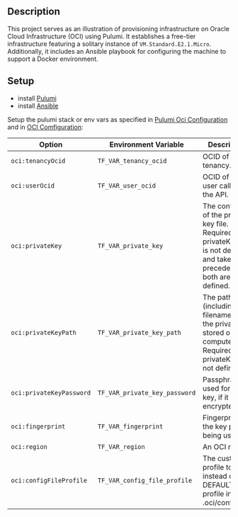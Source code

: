 ## Description
This project serves as an illustration of provisioning infrastructure on Oracle Cloud Infrastructure (OCI) using Pulumi. It establishes a free-tier infrastructure featuring a solitary instance of `VM.Standard.E2.1.Micro`. Additionally, it includes an Ansible playbook for configuring the machine to support a Docker environment.

## Setup
- install [Pulumi](https://www.pulumi.com/docs/install/)
- install [Ansible](https://docs.ansible.com/ansible/latest/installation_guide/intro_installation.html#installing-and-upgrading-ansible-with-pip)

Setup the pulumi stack or env vars as specified in [Pulumi Oci Configuration](https://github.com/pulumi/pulumi-oci?tab=readme-ov-file#configuration) and in [OCI Comfiguration](https://docs.oracle.com/en-us/iaas/Content/API/Concepts/apisigningkey.htm#Required_Keys_and_OCIDs):

| Option                 | Environment Variable          | Description                                                                                      |
|------------------------|-------------------------------|--------------------------------------------------------------------------------------------------|
| `oci:tenancyOcid`      | `TF_VAR_tenancy_ocid`         | OCID of your tenancy.                                                                            |
| `oci:userOcid`         | `TF_VAR_user_ocid`            | OCID of the user calling the API.                                                                |
| `oci:privateKey`       | `TF_VAR_private_key`          | The contents of the private key file. Required if privateKeyPath is not defined and takes precedence if both are defined. |
| `oci:privateKeyPath`   | `TF_VAR_private_key_path`     | The path (including filename) of the private key stored on your computer. Required if privateKey is not defined. |
| `oci:privateKeyPassword` | `TF_VAR_private_key_password` | Passphrase used for the key, if it is encrypted.                                                  |
| `oci:fingerprint`      | `TF_VAR_fingerprint`          | Fingerprint for the key pair being used.                                                          |
| `oci:region`           | `TF_VAR_region`               | An OCI region.                                                                                   |
| `oci:configFileProfile`| `TF_VAR_config_file_profile`  | The custom profile to use instead of the DEFAULT profile in .oci/config.                          |

